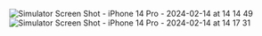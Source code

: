 ![Simulator Screen Shot - iPhone 14 Pro - 2024-02-14 at 14 14 49](https://github.com/wasd377/GalyaOtmena/assets/107277066/0f2ed60c-41f4-4890-9833-df6e9c224f51)
![Simulator Screen Shot - iPhone 14 Pro - 2024-02-14 at 14 17 31](https://github.com/wasd377/GalyaOtmena/assets/107277066/ff7965e0-e611-4dfa-807d-2f73d4d87901)
